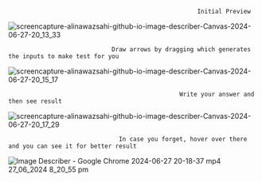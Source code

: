                                                          Initial Preview
![screencapture-alinawazsahi-github-io-image-describer-Canvas-2024-06-27-20_13_33](https://github.com/AliNawazSahi/image-describer--Canvas-/assets/125664781/7e845bab-6547-47dc-aa9d-95f2d076237b)


                                 Draw arrows by dragging which generates the inputs to make test for you                                                
                                                                    
![screencapture-alinawazsahi-github-io-image-describer-Canvas-2024-06-27-20_15_17](https://github.com/AliNawazSahi/image-describer--Canvas-/assets/125664781/35f50022-58fc-409e-bba7-cdfada2537c5)

                                                    Write your answer and then see result 

![screencapture-alinawazsahi-github-io-image-describer-Canvas-2024-06-27-20_17_29](https://github.com/AliNawazSahi/image-describer--Canvas-/assets/125664781/71ca8f9f-1de4-4ea9-8b56-52aee3633b8c)


                                   In case you forget, hover over there and you can see it for better result

![Image Describer - Google Chrome 2024-06-27 20-18-37 mp4 27_06_2024 8_20_55 pm](https://github.com/AliNawazSahi/image-describer--Canvas-/assets/125664781/b0c70c88-f122-4340-9c76-b5d10c0b5534)
